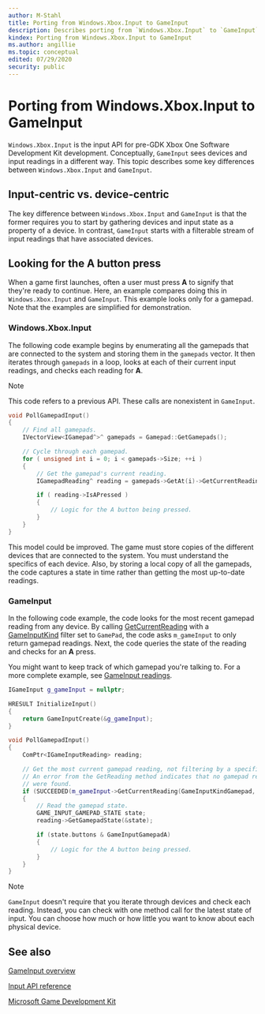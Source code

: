 ```yaml
---
author: M-Stahl
title: Porting from Windows.Xbox.Input to GameInput
description: Describes porting from `Windows.Xbox.Input` to `GameInput`.
kindex: Porting from Windows.Xbox.Input to GameInput
ms.author: angillie
ms.topic: conceptual
edited: 07/29/2020
security: public
---
```


# Porting from Windows.Xbox.Input to GameInput


<a id="introductionSection"></a>

`Windows.Xbox.Input` is the input API for pre-GDK Xbox One Software Development Kit development. Conceptually, `GameInput` sees devices and input readings in a different way. This topic describes some key differences between `Windows.Xbox.Input` and `GameInput`.

## Input-centric vs. device-centric

The key difference between `Windows.Xbox.Input` and `GameInput` is that the former requires you to start by gathering devices and input state as a property of a device. In contrast, `GameInput` starts with a filterable stream of input readings that have associated devices.

## Looking for the A button press

When a game first launches, often a user must press **A** to signify that they're ready to continue. Here, an example compares doing this in `Windows.Xbox.Input` and `GameInput`. This example looks only for a gamepad. Note that the examples are simplified for demonstration.

### Windows.Xbox.Input

The following code example begins by enumerating all the gamepads that are connected to the system and storing them in the `gamepads` vector. It then iterates through `gamepads` in a loop, looks at each of their current input readings, and checks each reading for **A**.
> [!NOTE]
> This code refers to a previous API. These calls are nonexistent in `GameInput`.

```c++
void PollGamepadInput()
{
    // Find all gamepads.
    IVectorView<IGamepad^>^ gamepads = Gamepad::GetGamepads();

    // Cycle through each gamepad.
    for ( unsigned int i = 0; i < gamepads->Size; ++i )
    {
        // Get the gamepad's current reading.
        IGamepadReading^ reading = gamepads->GetAt(i)->GetCurrentReading();

        if ( reading->IsAPressed )
        {
            // Logic for the A button being pressed.
        }
    }
}
```

This model could be improved. The game must store copies of the different devices that are connected to the system. You must understand the specifics of each device. Also, by storing a local copy of all the gamepads, the code captures a state in time rather than getting the most up-to-date readings.

### GameInput

In the following code example, the code looks for the most recent gamepad reading from any device. By calling [GetCurrentReading](../../reference/input/gameinput/interfaces/igameinput/methods/igameinput_getcurrentreading.md) with a [GameInputKind](../../reference/input/gameinput/enums/gameinputkind.md) filter set to `GamePad`,  the code asks `m_gameInput` to only return gamepad readings. Next, the code queries the state of the reading and checks for an **A** press.

You might want to keep track of which gamepad you're talking to. For a more complete example, see [GameInput readings](../overviews/input-readings.md).

```c++
IGameInput g_gameInput = nullptr;

HRESULT InitializeInput()
{
    return GameInputCreate(&g_gameInput);
}

void PollGamepadInput()
{
    ComPtr<IGameInputReading> reading;

    // Get the most current gamepad reading, not filtering by a specific device.
    // An error from the GetReading method indicates that no gamepad readings
    // were found.
    if (SUCCEEDED(m_gameInput->GetCurrentReading(GameInputKindGamepad, nullptr, &reading)))
    {
        // Read the gamepad state.
        GAME_INPUT_GAMEPAD_STATE state;
        reading->GetGamepadState(&state);

        if (state.buttons & GameInputGamepadA)
        {
            // Logic for the A button being pressed.
        }
    }
}
```
> [!NOTE]
> `GameInput` doesn't require that you iterate through devices and check each reading. Instead, you can check with one method call for the latest state of input. You can choose how much or how little you want to know about each physical device.


<a id="seeAlsoSection"></a>

## See also

[GameInput overview](../overviews/input-overview.md)

[Input API reference](../../reference/input/gc-reference-input-toc.md)

[Microsoft Game Development Kit](../../GDKIntroduction.md)